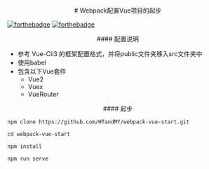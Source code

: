 <center># Webpack配置Vue项目的起步</center>

[![forthebadge](https://forthebadge.com/images/badges/made-with-javascript.svg)](https://forthebadge.com)
[![forthebadge](https://forthebadge.com/images/badges/made-with-vue.svg)](https://forthebadge.com)

<center>#### 配置说明</center>

* 参考 Vue-Cli3 的框架配置格式，并将public文件夹移入src文件夹中
* 使用babel
* 包含以下Vue套件
    * Vue2
    * Vuex
    * VueRouter

<center>#### 起步</center>

    npm clone https://github.com/HTandMY/webpack-vue-start.git

    cd webpack-vue-start

    npm install

    npm run serve

